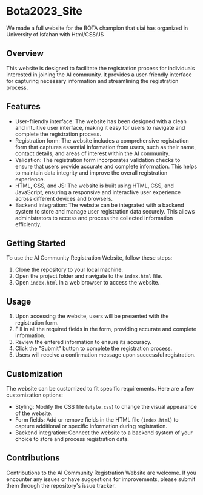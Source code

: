 # Bota2023_Site
 We made a full website for the BOTA champion that uiai has organized in University of Isfahan with Html/CSS/JS 
## Overview
This website is designed to facilitate the registration process for individuals interested in joining the AI community. It provides a user-friendly interface for capturing necessary information and streamlining the registration process.

## Features
- User-friendly interface: The website has been designed with a clean and intuitive user interface, making it easy for users to navigate and complete the registration process.
- Registration form: The website includes a comprehensive registration form that captures essential information from users, such as their name, contact details, and areas of interest within the AI community.
- Validation: The registration form incorporates validation checks to ensure that users provide accurate and complete information. This helps to maintain data integrity and improve the overall registration experience.
- HTML, CSS, and JS: The website is built using HTML, CSS, and JavaScript, ensuring a responsive and interactive user experience across different devices and browsers.
- Backend integration: The website can be integrated with a backend system to store and manage user registration data securely. This allows administrators to access and process the collected information efficiently.

## Getting Started
To use the AI Community Registration Website, follow these steps:

1. Clone the repository to your local machine.
2. Open the project folder and navigate to the `index.html` file.
3. Open `index.html` in a web browser to access the website.

## Usage
1. Upon accessing the website, users will be presented with the registration form.
2. Fill in all the required fields in the form, providing accurate and complete information.
3. Review the entered information to ensure its accuracy.
4. Click the "Submit" button to complete the registration process.
5. Users will receive a confirmation message upon successful registration.

## Customization
The website can be customized to fit specific requirements. Here are a few customization options:

- Styling: Modify the CSS file (`style.css`) to change the visual appearance of the website.
- Form fields: Add or remove fields in the HTML file (`index.html`) to capture additional or specific information during registration.
- Backend integration: Connect the website to a backend system of your choice to store and process registration data.

## Contributions
Contributions to the AI Community Registration Website are welcome. If you encounter any issues or have suggestions for improvements, please submit them through the repository's issue tracker.
